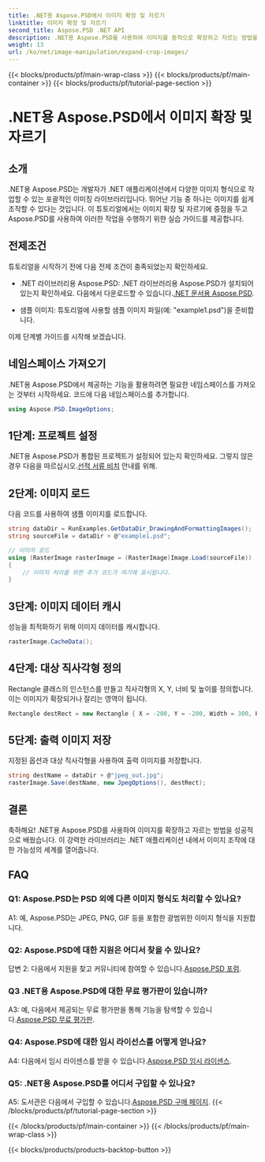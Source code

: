 ```yaml
---
title: .NET용 Aspose.PSD에서 이미지 확장 및 자르기
linktitle: 이미지 확장 및 자르기
second_title: Aspose.PSD .NET API
description: .NET용 Aspose.PSD를 사용하여 이미지를 동적으로 확장하고 자르는 방법을 알아보세요. 원활한 이미지 조작을 위한 단계별 가이드를 따르세요.
weight: 13
url: /ko/net/image-manipulation/expand-crop-images/
---
```


{{< blocks/products/pf/main-wrap-class >}}
{{< blocks/products/pf/main-container >}}
{{< blocks/products/pf/tutorial-page-section >}}

# .NET용 Aspose.PSD에서 이미지 확장 및 자르기

## 소개

.NET용 Aspose.PSD는 개발자가 .NET 애플리케이션에서 다양한 이미지 형식으로 작업할 수 있는 포괄적인 이미징 라이브러리입니다. 뛰어난 기능 중 하나는 이미지를 쉽게 조작할 수 있다는 것입니다. 이 튜토리얼에서는 이미지 확장 및 자르기에 중점을 두고 Aspose.PSD를 사용하여 이러한 작업을 수행하기 위한 실습 가이드를 제공합니다.

## 전제조건

튜토리얼을 시작하기 전에 다음 전제 조건이 충족되었는지 확인하세요.

-  .NET 라이브러리용 Aspose.PSD: .NET 라이브러리용 Aspose.PSD가 설치되어 있는지 확인하세요. 다음에서 다운로드할 수 있습니다.[.NET 문서용 Aspose.PSD](https://reference.aspose.com/psd/net/).

- 샘플 이미지: 튜토리얼에 사용할 샘플 이미지 파일(예: "example1.psd")을 준비합니다.

이제 단계별 가이드를 시작해 보겠습니다.

## 네임스페이스 가져오기

.NET용 Aspose.PSD에서 제공하는 기능을 활용하려면 필요한 네임스페이스를 가져오는 것부터 시작하세요. 코드에 다음 네임스페이스를 추가합니다.

```csharp
using Aspose.PSD.ImageOptions;
```

## 1단계: 프로젝트 설정

 .NET용 Aspose.PSD가 통합된 프로젝트가 설정되어 있는지 확인하세요. 그렇지 않은 경우 다음을 따르십시오.[선적 서류 비치](https://reference.aspose.com/psd/net/) 안내를 위해.

## 2단계: 이미지 로드

다음 코드를 사용하여 샘플 이미지를 로드합니다.

```csharp
string dataDir = RunExamples.GetDataDir_DrawingAndFormattingImages();
string sourceFile = dataDir + @"example1.psd";

// 이미지 로드
using (RasterImage rasterImage = (RasterImage)Image.Load(sourceFile))
{
    // 이미지 처리를 위한 추가 코드가 여기에 표시됩니다.
}
```

## 3단계: 이미지 데이터 캐시

성능을 최적화하기 위해 이미지 데이터를 캐시합니다.

```csharp
rasterImage.CacheData();
```

## 4단계: 대상 직사각형 정의

Rectangle 클래스의 인스턴스를 만들고 직사각형의 X, Y, 너비 및 높이를 정의합니다. 이는 이미지가 확장되거나 잘리는 영역이 됩니다.

```csharp
Rectangle destRect = new Rectangle { X = -200, Y = -200, Width = 300, Height = 300 };
```

## 5단계: 출력 이미지 저장

지정된 옵션과 대상 직사각형을 사용하여 출력 이미지를 저장합니다.

```csharp
string destName = dataDir + @"jpeg_out.jpg";
rasterImage.Save(destName, new JpegOptions(), destRect);
```

## 결론

축하해요! .NET용 Aspose.PSD를 사용하여 이미지를 확장하고 자르는 방법을 성공적으로 배웠습니다. 이 강력한 라이브러리는 .NET 애플리케이션 내에서 이미지 조작에 대한 가능성의 세계를 열어줍니다.

## FAQ

### Q1: Aspose.PSD는 PSD 외에 다른 이미지 형식도 처리할 수 있나요?

A1: 예, Aspose.PSD는 JPEG, PNG, GIF 등을 포함한 광범위한 이미지 형식을 지원합니다.

### Q2: Aspose.PSD에 대한 지원은 어디서 찾을 수 있나요?

 답변 2: 다음에서 지원을 찾고 커뮤니티에 참여할 수 있습니다.[Aspose.PSD 포럼](https://forum.aspose.com/c/psd/34).

### Q3 .NET용 Aspose.PSD에 대한 무료 평가판이 있습니까?

 A3: 예, 다음에서 제공되는 무료 평가판을 통해 기능을 탐색할 수 있습니다.[Aspose.PSD 무료 평가판](https://releases.aspose.com/).

### Q4: Aspose.PSD에 대한 임시 라이선스를 어떻게 얻나요?

 A4: 다음에서 임시 라이센스를 받을 수 있습니다.[Aspose.PSD 임시 라이센스](https://purchase.aspose.com/temporary-license/).

### Q5: .NET용 Aspose.PSD를 어디서 구입할 수 있나요?

 A5: 도서관은 다음에서 구입할 수 있습니다.[Aspose.PSD 구매 페이지](https://purchase.aspose.com/buy).
{{< /blocks/products/pf/tutorial-page-section >}}

{{< /blocks/products/pf/main-container >}}
{{< /blocks/products/pf/main-wrap-class >}}

{{< blocks/products/products-backtop-button >}}
